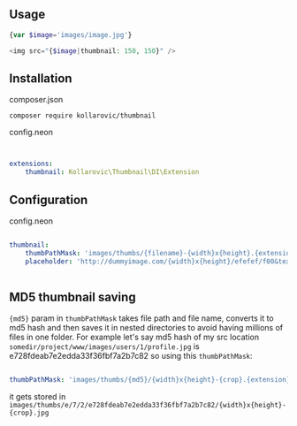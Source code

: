 Usage
------

```php
{var $image='images/image.jpg'}

<img src="{$image|thumbnail: 150, 150}" />

```

Installation
-------------

composer.json

```
composer require kollarovic/thumbnail
```

config.neon

```yaml


extensions:
	thumbnail: Kollarovic\Thumbnail\DI\Extension
```


Configuration
-------------

config.neon

```yaml

thumbnail:
	thumbPathMask: 'images/thumbs/{filename}-{width}x{height}.{extension}'
	placeholder: 'http://dummyimage.com/{width}x{height}/efefef/f00&text=Image+not+found'
    
```

MD5 thumbnail saving
--------------------
`{md5}` param in `thumbPathMask` takes file path and file name, converts it to md5 hash and then saves it in nested directories to avoid having millions of files in one folder. For example let's say md5 hash of my src location `somedir/project/www/images/users/1/profile.jpg` is e728fdeab7e2edda33f36fbf7a2b7c82 so using this `thumbPathMask`:

```yaml

thumbPathMask: 'images/thumbs/{md5}/{width}x{height}-{crop}.{extension}'

```

it gets stored in `images/thumbs/e/7/2/e728fdeab7e2edda33f36fbf7a2b7c82/{width}x{height}-{crop}.jpg`
